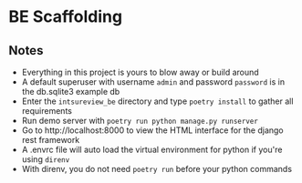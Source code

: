 # BE Scaffolding

## Notes

- Everything in this project is yours to blow away or build around
- A default superuser with username `admin` and password `password` is in the db.sqlite3 example db
- Enter the `intsureview_be` directory and type `poetry install` to gather all requirements
- Run demo server with `poetry run python manage.py runserver`
- Go to http://localhost:8000 to view the HTML interface for the django rest framework
- A .envrc file will auto load the virtual environment for python if you're using `direnv`
- With direnv, you do not need `poetry run` before your python commands
